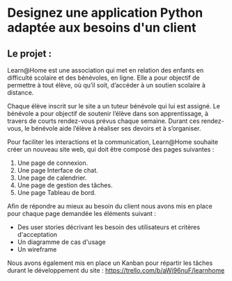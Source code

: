 # Designez une application Python adaptée aux besoins d'un client

## Le projet :
Learn@Home est une association qui met en relation des enfants en difficulté
scolaire et des bénévoles, en ligne. Elle a pour objectif de permettre à tout élève,
où qu’il soit, d’accéder à un soutien scolaire à distance.

Chaque élève inscrit sur le site a un tuteur bénévole qui lui est assigné. Le
bénévole a pour objectif de soutenir l’élève dans son apprentissage, à travers de
courts rendez-vous prévus chaque semaine. Durant ces rendez-vous, le bénévole
aide l’élève à réaliser ses devoirs et à s’organiser.

Pour faciliter les interactions et la communication, Learn@Home souhaite créer
un nouveau site web, qui doit être composé des pages suivantes :
1. Une page de connexion.
2. Une page Interface de chat.
3. Une page de calendrier.
4. Une page de gestion des tâches.
5. Une page Tableau de bord.

Afin de répondre au mieux au besoin du client nous avons mis en place pour chaque page demandée les éléments suivant :
- Des user stories décrivant les besoin des utilisateurs et critères d'acceptation
- Un diagramme de cas d'usage
- Un wireframe

Nous avons également mis en place un Kanban pour répartir les tâches durant le développement du site :
https://trello.com/b/aWi96nuF/learnhome
